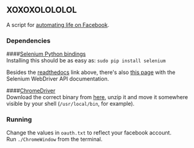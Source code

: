 ## XOXOXOLOLOLOL  
A script for [automating life on Facebook](https://www.youtube.com/watch?v=GbKlABllCf4).  

### Dependencies  
####[Selenium Python bindings](http://selenium-python.readthedocs.io/)  
Installing this should be as easy as: `sudo pip install selenium`  
  
Besides the [readthedocs](http://selenium-python.readthedocs.io/) link above, there's also [this page](http://seleniumhq.github.io/selenium/docs/api/py/api.html) with the Selenium WebDriver API documentation.  

####[ChromeDriver](https://sites.google.com/a/chromium.org/chromedriver/getting-started)  
Download the correct binary from [here](http://chromedriver.storage.googleapis.com/index.html?path=2.22/), unzip it and move it somewhere visible by your shell (`/usr/local/bin`, for example).  

### Running  
Change the values in `oauth.txt` to reflect your facebook account.  
Run `./ChromeWindow` from the terminal.  
